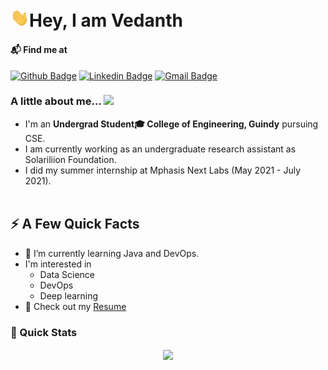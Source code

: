 <h1> <img src="https://raw.githubusercontent.com/ABSphreak/ABSphreak/master/gifs/Hi.gif" width="30px">Hey, I am Vedanth</a> </h1>
</h1>

#### 📬 Find me at
[![Github Badge](http://img.shields.io/badge/-Github-black?style=flat-square&logo=github&link=https://github.com/Defcon27/)](https://github.com/vedanth-subramaniam) 
[![Linkedin Badge](https://img.shields.io/badge/-LinkedIn-blue?style=flat-square&logo=Linkedin&logoColor=white&link=https://www.linkedin.com/in/hemanthkollipara/)](https://www.linkedin.com/in/vedanth-subramaniam-8a0a07197/)
[![Gmail Badge](https://img.shields.io/badge/-Gmail-d14836?style=flat-square&logo=Gmail&logoColor=white&link=mailto:defcon.sentinal95@gmail.com)](mailto:vedanth.1121@gmail.com)


### A little about me...  <img src="https://media.giphy.com/media/VgCDAzcKvsR6OM0uWg/giphy.gif" width="50"> 

- I'm an **Undergrad Student🎓 College of Engineering, Guindy** pursuing CSE.
- I am currently working as an undergraduate research assistant as Solariliion Foundation.
- I did my summer internship at Mphasis Next Labs (May 2021 - July 2021).
<br/><br/>




## ⚡️ A Few Quick Facts

- 🌱 I’m currently learning Java and DevOps.
- I'm interested in
  - Data Science
  - DevOps
  - Deep learning
- 📙 Check out my [Resume]()


### 🚀 Quick Stats
<p align="center">
<img align="center" src="https://github-readme-stats.vercel.app/api/top-langs/?username=vedanth-subramaniam&theme=react&line_height=27&layout=compact" />
</p>

<!--- ![Profile Views](https://komarev.com/ghpvc/?username=vedanth-subramaniam) -->
